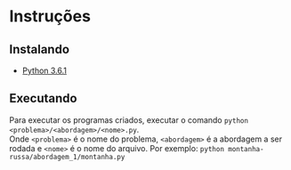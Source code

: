 # Instruções

## Instalando

* [Python 3.6.1](https://www.python.org/ftp/python/3.6.1/python-3.6.1.exe)

## Executando

Para executar os programas criados, executar o comando `python <problema>/<abordagem>/<nome>.py`.  
Onde `<problema>` é o nome do problema, `<abordagem>` é a abordagem a ser rodada e `<nome>` é o nome do arquivo. Por exemplo: `python montanha-russa/abordagem_1/montanha.py`





